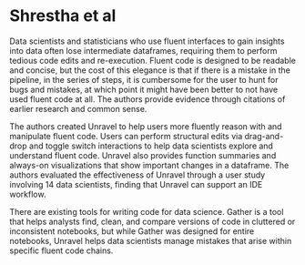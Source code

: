 # Shrestha et al

Data scientists and statisticians who use fluent interfaces to gain insights into data often lose intermediate dataframes, requiring them to perform tedious code edits and re-execution. Fluent code is designed to be readable and concise, but the cost of this elegance is that if there is a mistake in the pipeline, in the series of steps, it is cumbersome for the user to hunt for bugs and mistakes, at which point it might have been better to not have used fluent code at all. The authors provide evidence through citations of earlier research and common sense.

The authors created Unravel to help users more fluently reason with and manipulate fluent code. Users can perform structural edits via drag-and-drop and toggle switch interactions to help data scientists explore and understand fluent code. Unravel also provides function summaries and always-on visualizations that show important changes in a dataframe. The authors evaluated the effectiveness of Unravel through a user study involving 14 data scientists, finding that Unravel can support an IDE workflow. 

There are existing tools for writing code for data science. Gather is a tool that helps analysts find, clean, and compare versions of code in cluttered or inconsistent notebooks, but while Gather was designed for entire notebooks, Unravel helps data scientists manage mistakes that arise within specific fluent code chains.